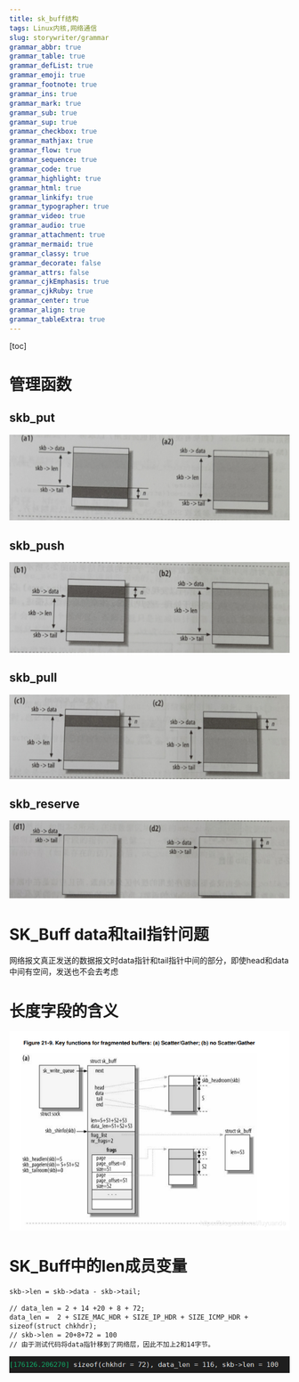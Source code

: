 ```yaml
---
title: sk_buff结构
tags: Linux内核,网络通信
slug: storywriter/grammar
grammar_abbr: true
grammar_table: true
grammar_defList: true
grammar_emoji: true
grammar_footnote: true
grammar_ins: true
grammar_mark: true
grammar_sub: true
grammar_sup: true
grammar_checkbox: true
grammar_mathjax: true
grammar_flow: true
grammar_sequence: true
grammar_code: true
grammar_highlight: true
grammar_html: true
grammar_linkify: true
grammar_typographer: true
grammar_video: true
grammar_audio: true
grammar_attachment: true
grammar_mermaid: true
grammar_classy: true
grammar_decorate: false
grammar_attrs: false
grammar_cjkEmphasis: true
grammar_cjkRuby: true
grammar_center: true
grammar_align: true
grammar_tableExtra: true
---
```

[toc]
# 管理函数
## skb_put
![skb_put](./images/1654591202583.png)
## skb_push
![skb_push](./images/1654591250135.png)
## skb_pull
![skb_pull](./images/1654591305409.png)

## skb_reserve
![skb_reserve](./images/1654591326009.png)
# SK_Buff data和tail指针问题
网络报文真正发送的数据报文时data指针和tail指针中间的部分，即使head和data中间有空间，发送也不会去考虑
# 长度字段的含义
![enter description here](./images/1660635024993.png)
# SK_Buff中的len成员变量
``` c?linenums
skb->len = skb->data - skb->tail;
```

``` c?linenums
// data_len = 2 + 14 +20 + 8 + 72;
data_len =  2 + SIZE_MAC_HDR + SIZE_IP_HDR + SIZE_ICMP_HDR + sizeof(struct chkhdr);
// skb->len = 20+8+72 = 100
// 由于测试代码将data指针移到了网络层，因此不加上2和14字节。
```

![skb->len打印调试信息](./images/1655263579726.png)

